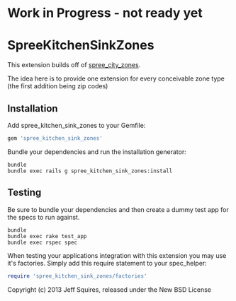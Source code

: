 Work in Progress - not ready yet
=======================
SpreeKitchenSinkZones
=====================

This extension builds off of [spree_city_zones](https://github.com/scudco/spree_city_zones).  

The idea here is to provide one extension for every conceivable zone type (the first addition being zip codes)

Installation
------------

Add spree_kitchen_sink_zones to your Gemfile:

```ruby
gem 'spree_kitchen_sink_zones'
```

Bundle your dependencies and run the installation generator:

```shell
bundle
bundle exec rails g spree_kitchen_sink_zones:install
```

Testing
-------

Be sure to bundle your dependencies and then create a dummy test app for the specs to run against.

```shell
bundle
bundle exec rake test_app
bundle exec rspec spec
```

When testing your applications integration with this extension you may use it's factories.
Simply add this require statement to your spec_helper:

```ruby
require 'spree_kitchen_sink_zones/factories'
```

Copyright (c) 2013 Jeff Squires, released under the New BSD License
